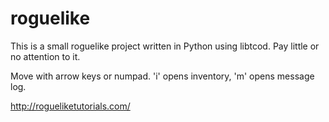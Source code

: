 # roguelike
This is a small roguelike project written in Python using libtcod. Pay little or no attention to it.

Move with arrow keys or numpad. 'i' opens inventory, 'm' opens message log.

http://rogueliketutorials.com/
